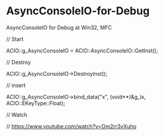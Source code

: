 # AsyncConsoleIO-for-Debug
AsyncConsoleIO for Debug at Win32, MFC

// Start

ACIO::g_AsyncConsoleIO = ACIO::AsyncConsoleIO::GetInst();

// Destroy

ACIO::g_AsyncConsoleIO->DestroyInst();

// insert

ACIO::g_AsyncConsoleIO->bind_data("x", (void**)&g_lx, ACIO::EKeyType::Float);

// Watch

// https://www.youtube.com/watch?v=Om2rr3vXuho
